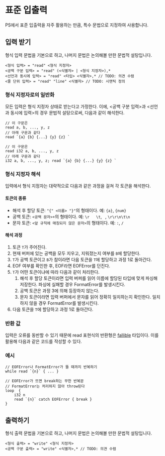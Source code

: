 # 표준 입출력

PS에서 표준 입출력을 자주 활용하는 만큼, 특수 문법으로 지정하여 사용합니다.

## 입력 받기

형식 입력 문법을 기본으로 하고, 나머지 문법은 논의해볼 만한 문법적 설탕입니다.

```
<형식 입력> = "read" <형식 지정자>
<공백 구분 입력> = "read" (<식별자> | <형식 지정자>),*
<선언과 동시에 입력> = "read" <타입> <식별자>,* // TODO: 의견 수렴
<줄 단위 입력> = "read" "line" <식별자> // TODO: 시맨틱 정의
```

### 형식 지정자로의 일반화

모든 입력은 형식 지정자 상태로 받는다고 가정한다.
이에, <공백 구분 입력>과 <선언과 동시에 입력>의 경우 문법적 설탕으로써, 다음과 같이 해석한다.

```
// 이 구문은
read a, b, ..., y, z
// 아래 구문과 같다
read `{a} {b} {...} {y} {z} `
```

```
// 이 구문은
read i32 a, b, ..., y, z
// 아래 구문과 같다
i32 a, b, ..., y, z; read `{a} {b} {...} {y} {z} `
```

### 형식 지정자 해석

입력에서 형식 지정자는 대략적으로 다음과 같은 과정을 걸쳐 각 토큰을 해석한다.

#### 토큰의 종류

- 해석 후 할당 토큰: `"{" <이름> "}"`의 형태이다. 예: `{a}`, `{num}`
- 공백 토큰: `<공백 문자>+`의 형태이다. 예: `\r   \t`, ` `, `\r\r\n\t\n`
- 문자 토큰: `<앞 규칙에 매칭되지 않은 문자>`의 형태이다. 예: `:`, `/`

#### 해석 과정

1. 토큰 `T`가 주어진다.
2. 현재 버퍼에 있는 공백을 모두 지우고, 지워졌는지 여부를 `B`에 할당한다.
3. `T`가 공백 토큰이고 `B`가 참이라면 다음 토큰을 `T`에 할당하고 과정 1로 돌아간다.
4. EOF 여부를 확인한 후, EOF라면 EOFError를 던진다.
5. `T`가 어떤 토큰이냐에 따라 다음과 같이 처리한다.
    1. 해석 후 할당 토큰이라면 입력 버퍼를 읽어 이름에 할당된 타입에 맞게 파싱해 저장한다.
        파싱에 실패할 경우 FormatError를 발생시킨다.
    2. 공백 토큰은 과정 3에 의해 등장하지 않는다.
    3. 문자 토큰이라면 입력 버퍼에서 문자를 읽어 정확히 일치하는지 확인한다.
        일치하지 않을 경우 FormatError를 발생시킨다.
6. 다음 토큰을 `T`에 할당하고 과정 1로 돌아간다.

### 반환 값

입력은 오류를 동반할 수 있기 때문에 read 표현식의 반환형은 [fallible](../types/fallible.md) 타입이다.
이를 활용해 다음과 같은 코드를 작성할 수 있다.

### 예시

```
// EOFError나 FormatError가 뜰 때까지 반복하기
while read `{n}` { ... }
```

```
// EOFError가 뜨면 break하는 무한 반복문
// FormatError는 처리하지 않아 throw된다
loop  {
    i32 n
    read `{n}` catch EOFError { break }
}
```

## 출력하기

형식 출력 문법을 기본으로 하고, 나머지 문법은 논의해볼 만한 문법적 설탕입니다.

```
<형식 출력> = "write" <형식 지정자>
<공백 구분 출력> = "write" <식별자>,* // TODO: 의견 수렴
```
